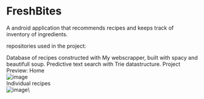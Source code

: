 # FreshBites
A android application that recommends recipes and keeps track of inventory of ingredients.


repositories used in the project:

Database of recipes constructed with My webscrapper, built with spacy and beautifull soup.
Predictive text search with Trie datastructure.
Project Preview:
Home \
![image](https://github.com/Thehashhobo/FreshBites/assets/79975526/46ed04b5-651d-493f-9209-1163e068ff3b)\
Individual recipes\
![image](https://github.com/Thehashhobo/FreshBites/assets/79975526/8d5e7f5f-1785-461e-86c8-ffc96af404cf)\


